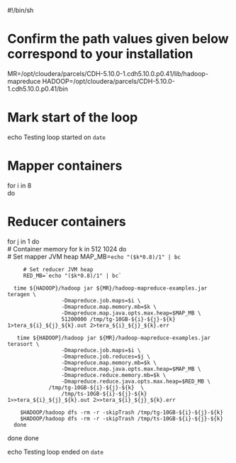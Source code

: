 #!/bin/sh
# Confirm the path values given below correspond to your installation

MR=/opt/cloudera/parcels/CDH-5.10.0-1.cdh5.10.0.p0.41/lib/hadoop-mapreduce
HADOOP=/opt/cloudera/parcels/CDH-5.10.0-1.cdh5.10.0.p0.41/bin

# Mark start of the loop
echo Testing loop started on `date`

# Mapper containers
for i in 8    
do
   # Reducer containers
   for j in 1 
   do                 
      # Container memory
      for k in 512 1024 
      do                         
         # Set mapper JVM heap 
         MAP_MB=`echo "($k*0.8)/1" | bc` 

         # Set reducer JVM heap 
         RED_MB=`echo "($k*0.8)/1" | bc` 

      time ${HADOOP}/hadoop jar ${MR}/hadoop-mapreduce-examples.jar teragen \
                     -Dmapreduce.job.maps=$i \
                     -Dmapreduce.map.memory.mb=$k \
                     -Dmapreduce.map.java.opts.max.heap=$MAP_MB \
                     51200000 /tmp/tg-10GB-${i}-${j}-${k} 1>tera_${i}_${j}_${k}.out 2>tera_${i}_${j}_${k}.err
 
       time ${HADOOP}/hadoop jar ${MR}/hadoop-mapreduce-examples.jar terasort \
                     -Dmapreduce.job.maps=$i \
                     -Dmapreduce.job.reduces=$j \
                     -Dmapreduce.map.memory.mb=$k \
                     -Dmapreduce.map.java.opts.max.heap=$MAP_MB \
                     -Dmapreduce.reduce.memory.mb=$k \
                     -Dmapreduce.reduce.java.opts.max.heap=$RED_MB \
	             /tmp/tg-10GB-${i}-${j}-${k}  \
                     /tmp/ts-10GB-${i}-${j}-${k} 1>>tera_${i}_${j}_${k}.out 2>>tera_${i}_${j}_${k}.err                        

        $HADOOP/hadoop dfs -rm -r -skipTrash /tmp/tg-10GB-${i}-${j}-${k}                         
        $HADOOP/hadoop dfs -rm -r -skipTrash /tmp/ts-10GB-${i}-${j}-${k}                 
      done
   done
done

echo Testing loop ended on `date`
 
